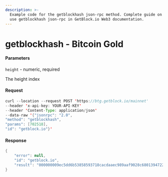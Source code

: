 ```yaml
---
description: >-
  Example code for the getblockhash json-rpc method. Сomplete guide on how to
  use getblockhash json-rpc in GetBlock.io Web3 documentation.
---
```


# getblockhash - Bitcoin Gold

#### Parameters

`height` - numeric, required

The height index

#### Request

```java
curl --location --request POST 'https://btg.getblock.io/mainnet' 
--header 'x-api-key: YOUR-API-KEY' 
--header 'Content-Type: application/json' 
--data-raw '{"jsonrpc": "2.0",
"method": "getblockhash",
"params": [702518],
"id": "getblock.io"}'
```

#### Response

```java
{
    "error": null,
    "id": "getblock.io",
    "result": "000000009ec5dd6b53858593718cacdaaec989aaf9028c68013947224712682e"
}
```
